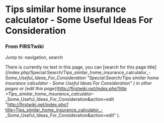 

# Tips similar home insurance calculator - Some Useful Ideas For Consideration

### From FIRSTwiki

Jump to: navigation, search

There is currently no text in this page, you can [search for this page
title](/index.php/Special:Search/Tips_similar_home_insurance_calculator_-
_Some_Useful_Ideas_For_Consideration "Special:Search/Tips similar home
insurance calculator - Some Useful Ideas For Consideration" ) in other pages
or [edit this page](http://firstwiki.net/index.php?title
=Tips_similar_home_insurance_calculator_-
_Some_Useful_Ideas_For_Consideration&action=edit
"http://firstwiki.net/index.php?title=Tips_similar_home_insurance_calculator_-
_Some_Useful_Ideas_For_Consideration&action=edit" ).

